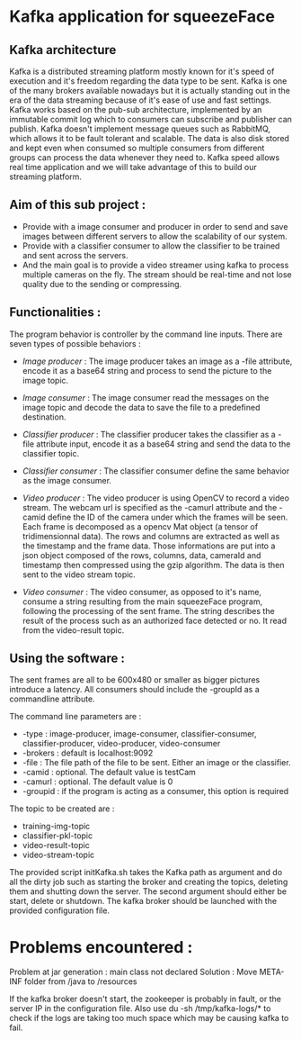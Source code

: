 # Kafka application for squeezeFace

## Kafka architecture

Kafka is a distributed streaming platform mostly known for it's speed of execution and it's freedom regarding the data type to be sent. Kafka is one of the many brokers available nowadays but it is actually standing out
in the era of the data streaming because of it's ease of use and fast settings.
Kafka works based on the pub-sub architecture, implemented by an immutable commit log which to consumers can subscribe and publisher 
can publish. Kafka doesn't implement message queues such as RabbitMQ, which allows it to be fault
tolerant and scalable. The data is also disk stored and kept even when consumed so multiple consumers from different groups 
can process the data whenever they need to.
Kafka speed allows real time application and we will take advantage of this to build our streaming platform.

## Aim of this sub project :

* Provide with a image consumer and producer in order to send and save images between different servers to allow the scalability of our system.
* Provide with a classifier consumer to allow the classifier to be trained and sent across the servers.
* And the main goal is to provide a video streamer using kafka to process multiple cameras on the fly. The stream should be real-time and
not lose quality due to the sending or compressing.

## Functionalities :

The program behavior is controller by the command line inputs. There are seven types of possible behaviors :

* *Image producer* : The image producer takes an image as a -file attribute, encode it as a base64 string and process to send the picture
to the image topic.

* *Image consumer* : The image consumer read the messages on the image topic and decode the data to save the file to a predefined destination.

* *Classifier producer* : The classifier producer takes the classifier as a -file attribute input, encode it as a base64 string and send the data to the 
classifier topic.

* *Classifier consumer* : The classifier consumer define the same behavior as the image consumer.

* *Video producer* : The video producer is using OpenCV to record a video stream. The webcam url is specified as the -camurl attribute 
and the -camid define the ID of the camera under which the frames will be seen. Each frame is decomposed as a opencv Mat object (a tensor of tridimensionnal data).
The rows and columns are extracted as well as the timestamp and the frame data. Those informations are put into a json object composed of the rows, columns, data, cameraId and timestamp then 
compressed using the gzip algorithm. The data is then sent to the video stream topic.

* *Video consumer* :  The video consumer, as opposed to it's name, consume a string resulting from the main squeezeFace program, following the processing of the sent frame.
The string describes the result of the process such as an authorized face detected or no. It read from the video-result topic.

## Using the software :

The sent frames are all to be 600x480 or smaller as bigger pictures introduce a latency.
All consumers should include the -groupId as a commandline attribute.

The command line parameters are :

* -type : image-producer, image-consumer, classifier-consumer, classifier-producer, video-producer, video-consumer
* -brokers : default is localhost:9092
* -file : The file path of the file to be sent. Either an image or the classifier.
* -camid : optional. The default value is testCam
* -camurl : optional. The default value is 0
* -groupid : if the program is acting as a consumer, this option is required

The topic to be created are :

* training-img-topic
* classifier-pkl-topic
* video-result-topic
* video-stream-topic

The provided script initKafka.sh takes the Kafka path as argument and do all the dirty job such as starting the broker and creating the topics, deleting them and shutting down the server.
The second argument should either be start, delete or shutdown.
The kafka broker should be launched with the provided configuration file.

# Problems encountered :

Problem at jar generation : main class not declared
Solution : Move META-INF folder from /java to /resources

If the kafka broker doesn't start, the zookeeper is probably in fault, or the server IP in the configuration file. Also use du -sh /tmp/kafka-logs/* to check if the logs are taking too much space
which may be causing kafka to fail.
